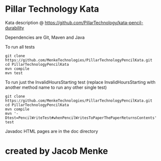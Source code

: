 # Pillar Technology Kata

Kata description @ https://github.com/PillarTechnology/kata-pencil-durability 

Dependencies are Git, Maven and Java

To run all tests
```
git clone https://github.com/MenkeTechnologies/PillarTechnologyPencilKata.git 
cd PillarTechnologyPencilKata
mvn compile
mvn test
```
To run just the InvalidHoursStarting test (replace InvalidHoursStarting with another method name to run any other single test)
```
git clone https://github.com/MenkeTechnologies/PillarTechnologyPencilKata.git
cd PillarTechnologyPencilKata
mvn compile
mvn '-Dtest=PencilWriteTest#whenPencilWritesToPaperThePaperReturnsContents' test
```
Javadoc HTML pages are in the doc directory

# created by Jacob Menke
